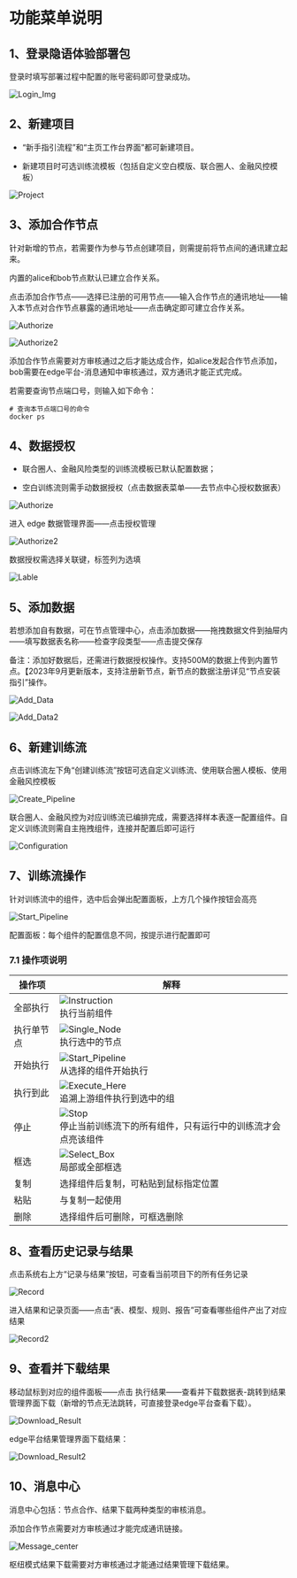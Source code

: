# 功能菜单说明

## 1、登录隐语体验部署包

登录时填写部署过程中配置的账号密码即可登录成功。

![Login_Img](../imgs/login_img.png)

## 2、新建项目

- “新手指引流程”和“主页工作台界面”都可新建项目。

- 新建项目时可选训练流模板（包括自定义空白模版、联合圈人、金融风控模板）

![Project](../imgs/menu1.png)

## 3、添加合作节点

针对新增的节点，若需要作为参与节点创建项目，则需提前将节点间的通讯建立起来。

内置的alice和bob节点默认已建立合作关系。

点击添加合作节点——选择已注册的可用节点——输入合作节点的通讯地址——输入本节点对合作节点暴露的通讯地址——点击确定即可建立合作关系。

![Authorize](../imgs/menu2.png)

![Authorize2](../imgs/menu3.png)

添加合作节点需要对方审核通过之后才能达成合作，如alice发起合作节点添加，bob需要在edge平台-消息通知中审核通过，双方通讯才能正式完成。

若需要查询节点端口号，则输入如下命令：

```shell
# 查询本节点端口号的命令
docker ps
```

## 4、数据授权

- 联合圈人、金融风险类型的训练流模板已默认配置数据；

- 空白训练流则需手动数据授权（点击数据表菜单——去节点中心授权数据表）

![Authorize](../imgs/authorize.png)

进入 edge 数据管理界面——点击授权管理

![Authorize2](../imgs/authorize2.png)

数据授权需选择关联键，标签列为选填

![Lable](../imgs/lable.png)

## 5、添加数据

若想添加自有数据，可在节点管理中心，点击添加数据——拖拽数据文件到抽屉内——填写数据表名称——检查字段类型——点击提交保存

备注：添加好数据后，还需进行数据授权操作。支持500M的数据上传到内置节点。【2023年9月更新版本，支持注册新节点，新节点的数据注册详见“节点安装指引”操作。

![Add_Data](../imgs/add_data.png)

![Add_Data2](../imgs/add_data2.png)

## 6、新建训练流

点击训练流左下角“创建训练流”按钮可选自定义训练流、使用联合圈人模板、使用金融风控模板

![Create_Pipeline](../imgs/create_pipeline.png)

联合圈人、金融风控为对应训练流已编排完成，需要选择样本表逐一配置组件。自定义训练流则需自主拖拽组件，连接并配置后即可运行

![Configuration](../imgs/configuration.png)

## 7、训练流操作

针对训练流中的组件，选中后会弹出配置面板，上方几个操作按钮会高亮

![Start_Pipeline](../imgs/start_pipeline.png)

配置面板：每个组件的配置信息不同，按提示进行配置即可

### 7.1 操作项说明

| **操作项** | **解释**                                                           |
|---------|------------------------------------------------------------------|
| 全部执行    | ![Instruction](../imgs/instruction.png)<br/>执行当前组件            |
| 执行单节点   | ![Single_Node](../imgs/single_node.png)<br/>执行选中的节点           |
| 开始执行    | ![Start_Pipeline](../imgs/start_pipeline2.png)<br/>从选择的组件开始执行 |
| 执行到此    | ![Execute_Here](../imgs/execute_here.png)<br/>追溯上游组件执行到选中的组   |
| 停止      | ![Stop](../imgs/stop.png)<br/>停止当前训练流下的所有组件，只有运行中的训练流才会点亮该组件  |
| 框选      | ![Select_Box](../imgs/select_box.png)<br/>局部或全部框选             |
| 复制      | 选择组件后复制，可粘贴到鼠标指定位置                                               |
| 粘贴      | 与复制一起使用                                                          |
| 删除      | 选择组件后可删除，可框选删除                                                   |

## 8、查看历史记录与结果

点击系统右上方“记录与结果”按钮，可查看当前项目下的所有任务记录

![Record](../imgs/record.png)

进入结果和记录页面——点击“表、模型、规则、报告”可查看哪些组件产出了对应结果

![Record2](../imgs/record2.png)

## 9、查看并下载结果

移动鼠标到对应的组件面板——点击 执行结果——查看并下载数据表-跳转到结果管理界面下载（新增的节点无法跳转，可直接登录edge平台查看下载）。

![Download_Result](../imgs/download_result.png)

edge平台结果管理界面下载结果：

![Download_Result2](../imgs/download_result2.png)

## 10、消息中心

消息中心包括：节点合作、结果下载两种类型的审核消息。

添加合作节点需要对方审核通过才能完成通讯链接。

![Message_center](../imgs/message_center.png)

枢纽模式结果下载需要对方审核通过才能通过结果管理下载结果。
